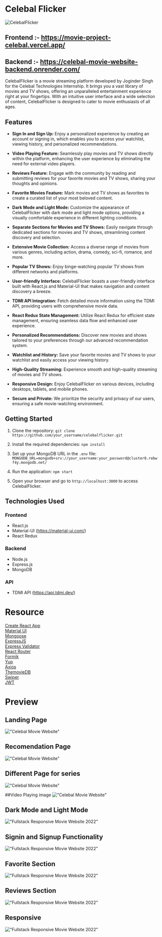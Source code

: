 # Celebal Flicker


![CelebalFlicker](https://www.linkpicture.com/q/logo_celebal_flick.png) 

## Frontend :- https://movie-project-celebal.vercel.app/
## Backend :- https://celebal-movie-website-backend.onrender.com/
CelebalFlicker is a movie streaming platform developed by Joginder Singh for the Celebal Technologies Internship. It brings you a vast library of movies and TV shows, offering an unparalleled entertainment experience right at your fingertips. With an intuitive user interface and a wide selection of content, CelebalFlicker is designed to cater to movie enthusiasts of all ages.

## Features
- **Sign In and Sign Up:** Enjoy a personalized experience by creating an account or signing in, which enables you to access your watchlist, viewing history, and personalized recommendations.

- **Video Playing Feature:** Seamlessly play movies and TV shows directly within the platform, enhancing the user experience by eliminating the need for external video players.

- **Reviews Feature:** Engage with the community by reading and submitting reviews for your favorite movies and TV shows, sharing your thoughts and opinions.

- **Favorite Movies Feature:** Mark movies and TV shows as favorites to create a curated list of your most beloved content.

- **Dark Mode and Light Mode:** Customize the appearance of CelebalFlicker with dark mode and light mode options, providing a visually comfortable experience in different lighting conditions.

- **Separate Sections for Movies and TV Shows:** Easily navigate through dedicated sections for movies and TV shows, streamlining content discovery and selection.

- **Extensive Movie Collection:** Access a diverse range of movies from various genres, including action, drama, comedy, sci-fi, romance, and more.

- **Popular TV Shows:** Enjoy binge-watching popular TV shows from different networks and platforms.

- **User-friendly Interface:** CelebalFlicker boasts a user-friendly interface built with React.js and Material-UI that makes navigation and content discovery a breeze.

- **TDMI API Integration:** Fetch detailed movie information using the TDMI API, providing users with comprehensive movie data.

- **React Redux State Management:** Utilize React Redux for efficient state management, ensuring seamless data flow and enhanced user experience.

- **Personalized Recommendations:** Discover new movies and shows tailored to your preferences through our advanced recommendation system.

- **Watchlist and History:** Save your favorite movies and TV shows to your watchlist and easily access your viewing history.

- **High-Quality Streaming:** Experience smooth and high-quality streaming of movies and TV shows.

- **Responsive Design:** Enjoy CelebalFlicker on various devices, including desktops, tablets, and mobile phones.

- **Secure and Private:** We prioritize the security and privacy of our users, ensuring a safe movie-watching environment.

## Getting Started

1. Clone the repository: `git clone https://github.com/your_username/celebalflicker.git`

2. Install the required dependencies: `npm install`

3. Set up your MongoDB URL in the `.env` file: `MONGODB_URL=mongodb+srv://your_username:your_password@cluster0.rebwf4y.mongodb.net/`

4. Run the application: `npm start`

5. Open your browser and go to `http://localhost:3000` to access CelebalFlicker.

## Technologies Used

### Frontend

- React.js
- Material-UI (https://material-ui.com/)
- React Redux

### Backend

- Node.js
- Express.js
- MongoDB

### API

- TDMI API (https://api.tdmi.dev/)

# Resource

[Create React App](https://create-react-app.dev/)<br>
[Material UI](https://create-react-app.dev/)<br>
[Mongoose](https://mongoosejs.com/)<br>
[ExpressJS](https://expressjs.com/)<br>
[Express Validator](https://express-validator.github.io/docs/)<br>
[React Router](https://reactrouter.com/)<br>
[Formik](https://formik.org/)<br>
[Yup](https://github.com/jquense/yup/)<br>
[Axios](https://axios-http.com/)<br>
[ThemovieDB](https://www.themoviedb.org/)<br>
[Swiper](https://swiperjs.com/)<br>
[JWT](https://github.com/auth0/node-jsonwebtoken)<br>

# Preview

## Landing Page
!["Celebal Movie Website"](https://www.linkpicture.com/q/image11.png "Landing Page")

## Recomendation Page
!["Celebal Movie Website"](https://www.linkpicture.com/q/image12.png "Recomendation page")

## Different Page for series
!["Celebal Movie Website"](https://www.linkpicture.com/q/image15.png "Different page for series")

##Video Playing image
!["Celebal Movie Website"](https://www.linkpicture.com/q/image13.png "Video playing image")

## Dark Mode and Light Mode
!["Fullstack Responsive Movie Website 2022"](https://www.linkpicture.com/q/image16.png "Dark and Light Mode")

## Signin and Signup Functionality
!["Fullstack Responsive Movie Website 2022"](https://www.linkpicture.com/q/image17.png "Signin and Signup Functionality")

## Favorite Section
!["Fullstack Responsive Movie Website 2022"](https://www.linkpicture.com/q/image18.png "Favorite Section")

## Reviews Section
!["Fullstack Responsive Movie Website 2022"](https://www.linkpicture.com/q/image19.png "reviews Section")

## Responsive
!["Fullstack Responsive Movie Website 2022"](https://www.linkpicture.com/q/image21_1.png "Fully Responsive")
